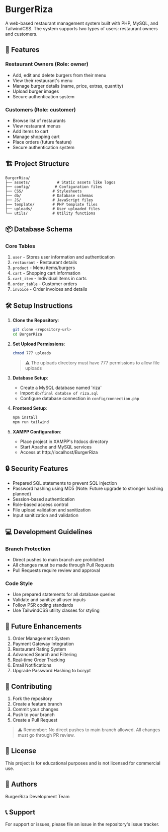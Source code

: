 # BurgerRiza

A web-based restaurant management system built with PHP, MySQL, and TailwindCSS. The system supports two types of users: restaurant owners and customers.

## 🚀 Features

### Restaurant Owners (Role: owner)
- Add, edit and delete burgers from their menu
- View their restaurant's menu
- Manage burger details (name, price, extras, quantity)
- Upload burger images
- Secure authentication system

### Customers (Role: customer)
- Browse list of restaurants
- View restaurant menus
- Add items to cart
- Manage shopping cart
- Place orders (future feature)
- Secure authentication system

## 🏗 Project Structure

```
BurgerRiza/
├── assets/            # Static assets like logos
├── config/           # Configuration files
├── CSS/             # Stylesheets
├── db/              # Database schemas
├── JS/              # JavaScript files
├── template/        # PHP template files
├── uploads/         # User uploaded files
└── utils/           # Utility functions
```

## 📦 Database Schema

### Core Tables
1. `user` - Stores user information and authentication
2. `restaurant` - Restaurant details
3. `product` - Menu items/burgers
4. `cart` - Shopping cart information
5. `cart_item` - Individual items in carts
6. `order_table` - Customer orders
7. `invoice` - Order invoices and details

## 🛠 Setup Instructions

1. **Clone the Repository**:
   ```bash
   git clone <repository-url>
   cd BurgerRiza
   ```

2. **Set Upload Permissions**:
   ```bash
   chmod 777 uploads
   ```
   > ⚠️ The uploads directory must have 777 permissions to allow file uploads

3. **Database Setup**:
   - Create a MySQL database named 'riza'
   - Import `db/final databse of riza.sql`
   - Configure database connection in `config/connection.php`

4. **Frontend Setup**:
   ```bash
   npm install
   npm run tailwind
   ```

5. **XAMPP Configuration**:
   - Place project in XAMPP's htdocs directory
   - Start Apache and MySQL services
   - Access at http://localhost/BurgerRiza

## 🔒 Security Features

- Prepared SQL statements to prevent SQL injection
- Password hashing using MD5 (Note: Future upgrade to stronger hashing planned)
- Session-based authentication
- Role-based access control
- File upload validation and sanitization
- Input sanitization and validation

## 💻 Development Guidelines

### Branch Protection
- Direct pushes to main branch are prohibited
- All changes must be made through Pull Requests
- Pull Requests require review and approval

### Code Style
- Use prepared statements for all database queries
- Validate and sanitize all user inputs
- Follow PSR coding standards
- Use TailwindCSS utility classes for styling

## 🎯 Future Enhancements

1. Order Management System
2. Payment Gateway Integration
3. Restaurant Rating System
4. Advanced Search and Filtering
5. Real-time Order Tracking
6. Email Notifications
7. Upgrade Password Hashing to bcrypt

## 🤝 Contributing

1. Fork the repository
2. Create a feature branch
3. Commit your changes
4. Push to your branch
5. Create a Pull Request

> ⚠️ Remember: No direct pushes to main branch allowed. All changes must go through PR review.

## 📄 License

This project is for educational purposes and is not licensed for commercial use.

## 👥 Authors

BurgerRiza Development Team

## 📞 Support

For support or issues, please file an issue in the repository's issue tracker.
